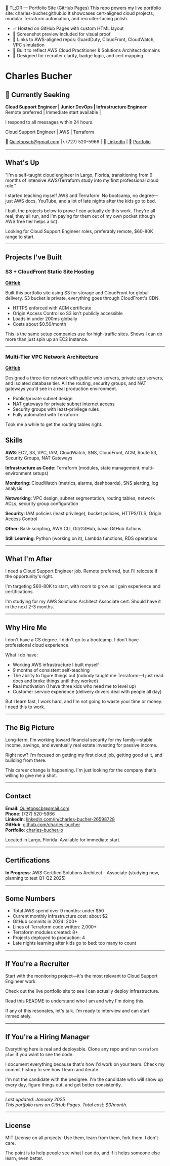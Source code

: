 🧠 TL;DR — Portfolio Site (GitHub Pages)
This repo powers my live portfolio site: charles-bucher.github.io
It showcases cert-aligned cloud projects, modular Terraform automation, and recruiter-facing polish.
- ✅ Hosted on GitHub Pages with custom HTML layout
- 📸 Screenshot preview included for visual proof
- 🔗 Links to AWS-aligned repos: GuardDuty, CloudFront, CloudWatch, VPC simulation
- 🧱 Built to reflect AWS Cloud Practitioner & Solutions Architect domains
- 🎯 Designed for recruiter clarity, badge logic, and cert mapping


# Charles Bucher
## 🎯 Currently Seeking
**Cloud Support Engineer | Junior DevOps | Infrastructure Engineer**  
Remote preferred | Immediate start available |

I respond to all messages within 24 hours.

Cloud Support Engineer | AWS | Terraform  

📧 Quietopscb@gmail.com | 📞 (727) 520-5966 | 💼 [LinkedIn](https://www.linkedin.com/in/charles-bucher-26598728) | 🔗 [Portfolio](https://charles-bucher.io)

---

## What's Up
"I'm a self-taught cloud engineer in Largo, Florida, transitioning from 9 months of intensive AWS/Terraform study into my first professional cloud role."

 I started teaching myself AWS and Terraform. No bootcamp, no degree—just AWS docs, YouTube, and a lot of late nights after the kids go to bed.

I built the projects below to prove I can actually do this work. They're all real, they all run, and I'm paying for them out of my own pocket (though AWS free tier helps a lot).

Looking for Cloud Support Engineer roles, preferably remote, $60-80K range to start.

---

## Projects I've Built

### S3 + CloudFront Static Site Hosting
**[GitHub](https://github.com/Tommy813-lab/s3-cloudfront-secure-static-site)**

Built this portfolio site using S3 for storage and CloudFront for global delivery. S3 bucket is private, everything goes through CloudFront's CDN.

- HTTPS enforced with ACM certificate
- Origin Access Control so S3 isn't publicly accessible
- Loads in under 200ms globally
- Costs about $0.50/month

This is the same setup companies use for high-traffic sites. Shows I can do more than just spin up an EC2 instance.

---

### Multi-Tier VPC Network Architecture
**[GitHub](https://github.com/Tommy813-lab/multi-tier-network-sim)**

Designed a three-tier network with public web servers, private app servers, and isolated database tier. All the routing, security groups, and NAT gateways you'd see in a real production environment.

- Public/private subnet design
- NAT gateways for private subnet internet access
- Security groups with least-privilege rules
- Fully automated with Terraform

Took me a while to get the routing tables right.

## Skills

**AWS**: EC2, S3, VPC, IAM, CloudWatch, SNS, CloudFront, ACM, Route 53, Security Groups, NAT Gateways

**Infrastructure as Code**: Terraform (modules, state management, multi-environment setups)

**Monitoring**: CloudWatch (metrics, alarms, dashboards), SNS alerting, log analysis

**Networking**: VPC design, subnet segmentation, routing tables, network ACLs, security group configuration

**Security**: IAM policies (least privilege), bucket policies, HTTPS/TLS, Origin Access Control

**Other**: Bash scripting, AWS CLI, Git/GitHub, basic GitHub Actions

**Still Learning**: Python (working on it), Lambda functions, RDS operations

---



## What I'm After

I need a Cloud Support Engineer job. Remote preferred, but I'll relocate if the opportunity's right.

I'm targeting $60-80K to start, with room to grow as I gain experience and certifications.

I'm studying for my AWS Solutions Architect Associate cert. Should have it in the next 2-3 months.

---

## Why Hire Me

I don't have a CS degree. I didn't go to a bootcamp. I don't have professional cloud experience.

What I do have:
- Working AWS infrastructure I built myself
- 9 months of consistent self-teaching
- The ability to figure things out (nobody taught me Terraform—I just read docs and broke things until they worked)
- Real motivation (I have three kids who need me to level up)
- Customer service experience (delivery drivers deal with people all day)

But I learn fast, I work hard, and I'm not going to waste your time or money. I need this to work.

---

## The Big Picture

Long-term, I'm working toward financial security for my family—stable income, savings, and eventually real estate investing for passive income.

Right now? I'm focused on getting my first cloud job, getting good at it, and building from there.

This career change is happening. I'm just looking for the company that's willing to give me a shot.

---

## Contact

**Email**: Quietopscb@gmail.com  
**Phone**: (727) 520-5966  
**LinkedIn**: [linkedin.com/in/charles-bucher-26598728](https://www.linkedin.com/in/charles-bucher-26598728)  
**GitHub**: [github.com/charles-bucher](https://github.com/Tommy813-lab)  
**Portfolio**: [charles-bucher.io](https://tommy813-lab.github.io)  

Located in Largo, Florida. Available for immediate start.

---

## Certifications

**In Progress**: AWS Certified Solutions Architect - Associate (studying now, planning to test Q1-Q2 2025)

---

## Some Numbers

- Total AWS spend over 9 months: under $50
- Current monthly infrastructure cost: about $2
- GitHub commits in 2024: 200+
- Lines of Terraform code written: 2,000+
- Terraform modules created: 8+
- Projects deployed to production: 4
- Late nights learning after kids go to bed: too many to count

---

## If You're a Recruiter

Start with the monitoring project—it's the most relevant to Cloud Support Engineer work.

Check out the live portfolio site to see I can actually deploy infrastructure.

Read this README to understand who I am and why I'm doing this.

If any of this resonates, let's talk. I'm ready to interview and can start immediately.

---

## If You're a Hiring Manager

Everything here is real and deployable. Clone any repo and run `terraform plan` if you want to see the code.

I document everything because that's how I'd work on your team. Check my commit history to see how I learn and iterate.

I'm not the candidate with the pedigree. I'm the candidate who will show up every day, figure things out, and get better consistently.

---

*Last updated: January 2025*  
*This portfolio runs on GitHub Pages. Total cost: $0/month.*

---

## License

MIT License on all projects. Use them, learn from them, fork them. I don't care. 

The point is to help people see what I can do, and if it helps someone else learn, even better.

